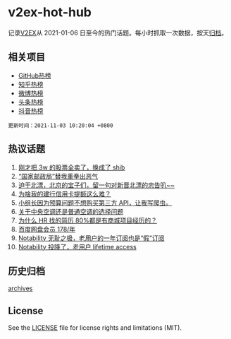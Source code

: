 # v2ex-hot-hub

 记录[V2EX](https://www.v2ex.com/)从 2021-01-06 日至今的热门话题。每小时抓取一次数据，按天[归档](archives)。
 
 ## 相关项目

- [GitHub热榜](https://github.com/lonnyzhang423/github-hot-hub)
- [知乎热榜](https://github.com/lonnyzhang423/zhihu-hot-hub)
- [微博热榜](https://github.com/lonnyzhang423/weibo-hot-hub)
- [头条热榜](https://github.com/lonnyzhang423/toutiao-hot-hub)
- [抖音热榜](https://github.com/lonnyzhang423/douyin-hot-hub)


 `更新时间：2021-11-03 10:20:04 +0800`

## 热议话题

1. [刚才把 3w 的股票全卖了，换成了 shib](https://www.v2ex.com/t/812464)
1. [“国家邮政局”替我重拳出恶气](https://www.v2ex.com/t/812414)
1. [迫于北漂，北京的宝子们，留一句对新晋北漂的忠告叭~~](https://www.v2ex.com/t/812485)
1. [为啥我的建行信用卡提额这么难？](https://www.v2ex.com/t/812369)
1. [小组长因为预算问题不想购买第三方 API，让我写爬虫。](https://www.v2ex.com/t/812461)
1. [关于中央空调还是普通空调的选择问题](https://www.v2ex.com/t/812468)
1. [为什么 HR 找的简历 80%都是有商城项目经历的？](https://www.v2ex.com/t/812409)
1. [百度网盘会员 178/年](https://www.v2ex.com/t/812433)
1. [Notability 无耻之极，老用户的一年订阅也是“假”订阅](https://www.v2ex.com/t/812518)
1. [Notability 投降了，老用户 lifetime access](https://www.v2ex.com/t/812598)

## 历史归档

[archives](archives)

## License

See the [LICENSE](LICENSE) file for license rights and limitations (MIT).
